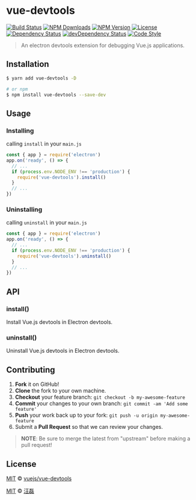 # vue-devtools

[![Build Status][travis-image]][travis-url]
[![NPM Downloads][downloads-image]][downloads-url]
[![NPM Version][version-image]][version-url]
[![License][license-image]][license-url]
[![Dependency Status][dependency-image]][dependency-url]
[![devDependency Status][devdependency-image]][devdependency-url]
[![Code Style][style-image]][style-url]

> An electron devtools extension for debugging Vue.js applications.

## Installation

```sh
$ yarn add vue-devtools -D

# or npm
$ npm install vue-devtools --save-dev
```

## Usage

### Installing

calling `install` in your `main.js`

```js
const { app } = require('electron')
app.on('ready', () => {
  // ...
  if (process.env.NODE_ENV !== 'production') {
    require('vue-devtools').install()
  }
  // ...
})
```

### Uninstalling

calling `uninstall` in your `main.js`

```js
const { app } = require('electron')
app.on('ready', () => {
  // ...
  if (process.env.NODE_ENV !== 'production') {
    require('vue-devtools').uninstall()
  }
  // ...
})
```

## API

### install()

Install Vue.js devtools in Electron devtools.

### uninstall()

Uninstall Vue.js devtools in Electron devtools.

## Contributing

1. **Fork** it on GitHub!
2. **Clone** the fork to your own machine.
3. **Checkout** your feature branch: `git checkout -b my-awesome-feature`
4. **Commit** your changes to your own branch: `git commit -am 'Add some feature'`
5. **Push** your work back up to your fork: `git push -u origin my-awesome-feature`
6. Submit a **Pull Request** so that we can review your changes.

> **NOTE**: Be sure to merge the latest from "upstream" before making a pull request!

## License

[MIT](https://github.com/vuejs/vue-devtools/blob/master/LICENSE) &copy; [vuejs/vue-devtools](https://github.com/vuejs/vue-devtools)

[MIT](LICENSE) &copy; [汪磊](https://zce.me/)



[travis-image]: https://img.shields.io/travis/zce/vue-devtools.svg
[travis-url]: https://travis-ci.org/zce/vue-devtools
[downloads-image]: https://img.shields.io/npm/dm/vue-devtools.svg
[downloads-url]: https://npmjs.org/package/vue-devtools
[version-image]: https://img.shields.io/npm/v/vue-devtools.svg
[version-url]: https://npmjs.org/package/vue-devtools
[license-image]: https://img.shields.io/npm/l/vue-devtools.svg
[license-url]: https://github.com/zce/vue-devtools/blob/master/LICENSE
[dependency-image]: https://img.shields.io/david/zce/vue-devtools.svg
[dependency-url]: https://david-dm.org/zce/vue-devtools
[devdependency-image]: https://img.shields.io/david/dev/zce/vue-devtools.svg
[devdependency-url]: https://david-dm.org/zce/vue-devtools?type=dev
[style-image]: https://img.shields.io/badge/code_style-standard-brightgreen.svg
[style-url]: http://standardjs.com
